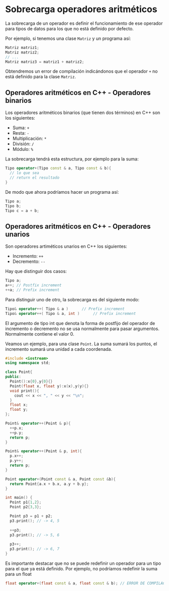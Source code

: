 # Sobrecarga operadores aritméticos

La sobrecarga de un operador es definir el funcionamiento de ese operador para tipos de datos para los que no está definido por defecto.

Por ejemplo, si tenemos una clase `Matriz` y un programa así:

```cpp
Matriz matriz1;
Matriz matriz2;
// ...
Matriz matriz3 = matriz1 + matriz2;
``` 

Obtendremos un error de compilación indicándonos que el operador `+` no está definido para la clase `Matriz`.

## Operadores aritméticos en C++  - Operadores binarios

Los operadores aritméticos binarios (que tienen dos términos) en C++ son los siguientes:
 * Suma: `+`
 * Resta: `-`
 * Multiplicación: `*`
 * División: `/`
 * Módulo: `%`

La sobrecarga tendrá esta estructura, por ejemplo para la suma:

```cpp
Tipo operator+(Tipo const & a, Tipo const & b){
  // lo que sea
  // return el resultado
}
```

De modo que ahora podríamos hacer un programa así:

```cpp
Tipo a;
Tipo b;
Tipo c = a + b;
```

## Operadores aritméticos en C++  - Operadores unarios

Son operadores artiméticos unarios en C++ los siguientes:

* Incremento: `++`
* Decremento: `--`

Hay que distinguir dos casos:

```cpp
Tipo a;
a++; // Postfix increment
++a; // Prefix increment
```

Para distinguir uno de otro, la sobrecarga es del siguiente modo:

```cpp
Tipo& operator++( Tipo & a )      // Prefix increment
Tipo& operator++( Tipo & a, int )      // Prefix increment
```

El argumento de tipo int que denota la forma de postfijo del operador de incremento o decremento no se usa normalmente para pasar argumentos. Normalmente contiene el valor 0.

Veamos un ejemplo, para una clase `Point`. La suma sumará los puntos, el incremento sumará una unidad a cada coordenada.

```cpp
#include <iostream>
using namespace std;

class Point{
public:
  Point():x{0},y{0}{}
  Point(float x, float y):x(x),y(y){}
  void print(){
    cout << x << ", " << y << "\n";
  }
  float x;
  float y;
};

Point& operator++(Point & p){
  ++p.x;
  ++p.y;
  return p;
}

Point& operator++(Point & p, int){
  p.x++;
  p.y++;
  return p;
}

Point operator+(Point const & a, Point const &b){
  return Point{a.x + b.x, a.y + b.y};
}

int main() {
  Point p1{1,2};
  Point p2{3,3};

  Point p3 = p1 + p2;
  p3.print(); // -> 4, 5
  
  ++p3;
  p3.print(); // -> 5, 6
  
  p3++;
  p3.print(); // -> 6, 7
}
```

Es importante destacar que no se puede redefinir un operador para un tipo para el que ya está definido. Por ejemplo, no podríamos redefinir la suma para un float

```cpp
float operator+(float const & a, float const & b); // ERROR DE COMPILACION
```
